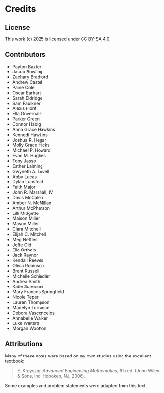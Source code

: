 # Credits

## License

This work (c) 2025 is licensed under
[CC BY-SA 4.0](https://creativecommons.org/licenses/by-sa/4.0/).

## Contributors

- Payton Baxter
- Jacob Bowling
- Zachary Bradford
- Andrew Castel
- Paine Cole
- Oscar Earhart
- Sarah Eldridge
- Sam Faulkner
- Alexis Florit
- Ella Governale
- Parker Green
- Connor Habig
- Anna Grace Hawkins
- Kennedi Hawkins
- Joshua R. Hegar
- Molly Grace Hicks
- Michael P. Howard
- Evan M. Hughes
- Tony Jasso
- Esther Laiming
- Gwyneth A. Lovell
- Abby Lucas
- Dylan Lunsford
- Faith Major
- John R. Marshall, IV
- Davis McCaleb
- Amber N. McMillan
- Arthur McPherson
- Lilli Midgette
- Maison Miller
- Mason Miller
- Clara Mitchell
- Elijah  C. Mitchell
- Meg Nettles
- Jeffe Old
- Ella Ortbals
- Jack Raynor
- Kendall Reeves
- Olivia Robinson
- Brent Russell
- Michelle Schindler
- Andrea Smith
- Katie Sorensen
- Mary Frances Springfield
- Nicole Teper
- Lauren Thompson
- Madelyn Torrance
- Debora Vasconcelos
- Annabelle Walker
- Luke Walters
- Morgan Wootton

## Attributions

Many of these notes were based on my own studies using the excellent textbook:

> E. Kreyszig. *Advanced Engineering Mathematics*, 9th ed. (John Wiley \&
Sons, Inc. Hoboken, NJ, 2006).

Some examples and problem statements were adapted from this text.
